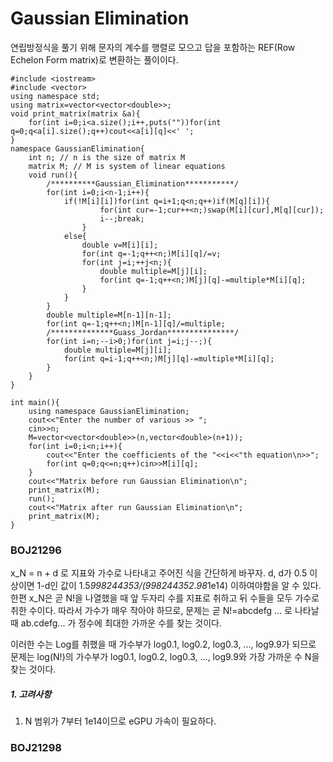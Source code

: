 # Gaussian Elimination
연립방정식을 풀기 위해 문자의 계수를 행렬로 모으고 답을 포함하는 REF(Row Echelon Form matrix)로 변환하는 풀이이다.

    #include <iostream>
    #include <vector>
    using namespace std;
    using matrix=vector<vector<double>>;
    void print_matrix(matrix &a){
        for(int i=0;i<a.size();i++,puts(""))for(int q=0;q<a[i].size();q++)cout<<a[i][q]<<' ';
    }
    namespace GaussianElimination{
        int n; // n is the size of matrix M
        matrix M; // M is system of linear equations
        void run(){
            /**********Gaussian_Elimination***********/
            for(int i=0;i<n-1;i++){
                if(!M[i][i])for(int q=i+1;q<n;q++)if(M[q][i]){
                        for(int cur=-1;cur++<n;)swap(M[i][cur],M[q][cur]);
                        i--;break;
                    }
                else{
                    double v=M[i][i];
                    for(int q=-1;q++<n;)M[i][q]/=v;
                    for(int j=i;++j<n;){
                        double multiple=M[j][i];
                        for(int q=-1;q++<n;)M[j][q]-=multiple*M[i][q];
                    }
                }
            }
            double multiple=M[n-1][n-1];
            for(int q=-1;q++<n;)M[n-1][q]/=multiple;
            /**************Guass_Jordan***************/
            for(int i=n;--i>0;)for(int j=i;j--;){
                double multiple=M[j][i];
                for(int q=i-1;q++<n;)M[j][q]-=multiple*M[i][q];
            }
        }
    }
    
    int main(){
        using namespace GaussianElimination;
        cout<<"Enter the number of various >> ";
        cin>>n;
        M=vector<vector<double>>(n,vector<double>(n+1));
        for(int i=0;i<n;i++){
            cout<<"Enter the coefficients of the "<<i<<"th equation\n>>";
            for(int q=0;q<=n;q++)cin>>M[i][q];
        }
        cout<<"Matrix before run Gaussian Elimination\n";
        print_matrix(M);
        run();
        cout<<"Matrix after run Gaussian Elimination\n";
        print_matrix(M);
    }


### BOJ21296

x_N = n + d 로 지표와 가수로 나타내고 주어진 식을 간단하게 바꾸자.
d, d가 0.5 이상이면 1-d인 값이 1.5*998244353/(998244352.98*1e14) 이하여야함을 알 수 있다.
한편 x_N은 곧 N!을 나열했을 때 앞 두자리 수를 지표로 취하고 뒤 수들을 모두 가수로 취한 수이다.
따라서 가수가 매우 작아야 하므로, 문제는 곧 N!=abcdefg ... 로 나타날 때
ab.cdefg... 가 정수에 최대한 가까운 수를 찾는 것이다.

이러한 수는 Log를 취했을 때 가수부가 log0.1, log0.2, log0.3, ..., log9.9가 되므로
문제는 log(N!)의 가수부가 log0.1, log0.2, log0.3, ..., log9.9와 가장 가까운 수 N을 찾는 것이다.

##### 1. 고려사항
1. N 범위가 7부터 1e14이므로 eGPU 가속이 필요하다.





### BOJ21298
